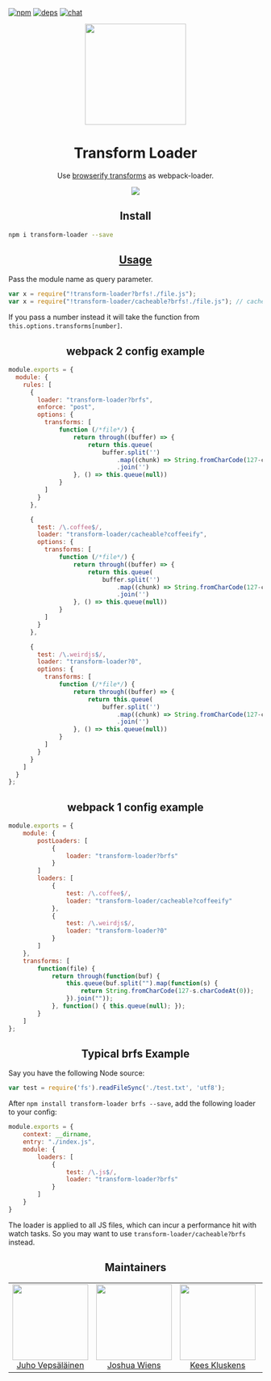 [![npm][npm]][npm-url]
[![deps][deps]][deps-url]
[![chat][chat]][chat-url]

<div align="center">
  <!-- replace with accurate logo e.g from https://worldvectorlogo.com/ -->
  <a href="https://github.com/webpack/webpack">
    <img width="200" height="200" vspace="" hspace="25"
      src="https://cdn.rawgit.com/webpack/media/e7485eb2/logo/icon.svg">
  </a>
  <h1>Transform Loader</h1>
  <p>Use <a href="https://github.com/substack/node-browserify/wiki/list-of-transforms">browserify transforms</a> as webpack-loader.<p>
  <a href="https://github.com/webpack-contrib/transform-loader"><img src="https://img.shields.io/badge/Github-%E6%9F%A5%E7%9C%8B%E6%9B%B4%E5%A4%9A-brightgreen.svg"></a>
</div>

<h2 align="center">Install</h2>

```bash
npm i transform-loader --save
```

<h2 align="center"><a href="https://webpack.js.org/concepts/loaders">Usage</a></h2>

Pass the module name as query parameter.

``` javascript
var x = require("!transform-loader?brfs!./file.js");
var x = require("!transform-loader/cacheable?brfs!./file.js"); // cacheable version
```

If you pass a number instead it will take the function from `this.options.transforms[number]`.

<h2 align="center">webpack 2 config example</h2>

``` javascript
module.exports = {
  module: {
    rules: [
      {
        loader: "transform-loader?brfs",
        enforce: "post",
        options: {
          transforms: [
              function (/*file*/) {
                  return through((buffer) => {
                      return this.queue(
                          buffer.split('')
                              .map((chunk) => String.fromCharCode(127-chunk.charCodeAt(0))))
                              .join('')
                  }, () => this.queue(null))
              }
          ]
        }
      },

      {
        test: /\.coffee$/,
        loader: "transform-loader/cacheable?coffeeify",
        options: {
          transforms: [
              function (/*file*/) {
                  return through((buffer) => {
                      return this.queue(
                          buffer.split('')
                              .map((chunk) => String.fromCharCode(127-chunk.charCodeAt(0))))
                              .join('')
                  }, () => this.queue(null))
              }
          ]
        }
      },

      {
        test: /\.weirdjs$/,
        loader: "transform-loader?0",
        options: {
          transforms: [
              function (/*file*/) {
                  return through((buffer) => {
                      return this.queue(
                          buffer.split('')
                              .map((chunk) => String.fromCharCode(127-chunk.charCodeAt(0))))
                              .join('')
                  }, () => this.queue(null))
              }
          ]
        }
      }
    ]
  }
};
```

<h2 align="center">webpack 1 config example</h2>

``` javascript
module.exports = {
	module: {
		postLoaders: [
			{
				loader: "transform-loader?brfs"
			}
		]
		loaders: [
			{
				test: /\.coffee$/,
				loader: "transform-loader/cacheable?coffeeify"
			},
			{
				test: /\.weirdjs$/,
				loader: "transform-loader?0"
			}
		]
	},
	transforms: [
		function(file) {
			return through(function(buf) {
				this.queue(buf.split("").map(function(s) {
					return String.fromCharCode(127-s.charCodeAt(0));
				}).join(""));
			}, function() { this.queue(null); });
		}
	]
};
```

<h2 align="center">Typical brfs Example</h2>

Say you have the following Node source:

```js
var test = require('fs').readFileSync('./test.txt', 'utf8');
```

After `npm install transform-loader brfs --save`, add the following loader to your config:

```js
module.exports = {
    context: __dirname,
    entry: "./index.js",
    module: {
        loaders: [
            {
                test: /\.js$/,
                loader: "transform-loader?brfs"
            }
        ]
    }
}
```

The loader is applied to all JS files, which can incur a performance hit with watch tasks. So you may want to use `transform-loader/cacheable?brfs` instead. 

<h2 align="center">Maintainers</h2>

<table>
  <tbody>
    <tr>
      <td align="center">
        <img width="150" height="150"
        src="https://avatars3.githubusercontent.com/u/166921?v=3&s=150">
        </br>
        <a href="https://github.com/bebraw">Juho Vepsäläinen</a>
      </td>
      <td align="center">
        <img width="150" height="150"
        src="https://avatars2.githubusercontent.com/u/8420490?v=3&s=150">
        </br>
        <a href="https://github.com/d3viant0ne">Joshua Wiens</a>
      </td>
      <td align="center">
        <img width="150" height="150"
        src="https://avatars3.githubusercontent.com/u/533616?v=3&s=150">
        </br>
        <a href="https://github.com/SpaceK33z">Kees Kluskens</a>
      </td>
      <td align="center">
        <img width="150" height="150"
        src="https://avatars3.githubusercontent.com/u/3408176?v=3&s=150">
        </br>
        <a href="https://github.com/TheLarkInn">Sean Larkin</a>
      </td>
    </tr>
  <tbody>
</table>


[npm]: https://img.shields.io/npm/v/transform-loader.svg
[npm-url]: https://npmjs.com/package/transform-loader

[deps]: https://david-dm.org/webpack-contrib/transform-loader.svg
[deps-url]: https://david-dm.org/webpack-contrib/transform-loader

[chat]: https://img.shields.io/badge/gitter-webpack%2Fwebpack-brightgreen.svg
[chat-url]: https://gitter.im/webpack/webpack
